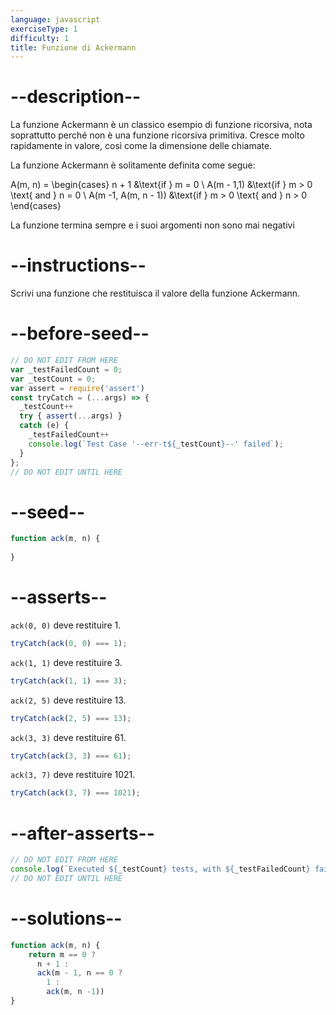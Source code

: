 ```yaml
---
language: javascript
exerciseType: 1
difficulty: 1
title: Funzione di Ackermann
---
```


# --description--

La funzione Ackermann è un classico esempio di funzione ricorsiva, nota soprattutto perché non è una funzione ricorsiva primitiva. Cresce molto rapidamente in valore, così come la dimensione delle chiamate.

La funzione Ackermann è solitamente definita come segue:

<latex>A(m, n) = \begin{cases} n + 1 &\text{if } m = 0 \\ A(m - 1,1) &\text{if } m > 0 \text{ and } n = 0 \\ A(m -1, A(m, n - 1)) &\text{if } m > 0 \text{ and } n > 0 \end{cases}</latex>

La funzione termina sempre e i suoi argomenti non sono mai negativi

# --instructions--

Scrivi una funzione che restituisca il valore della funzione Ackermann.

# --before-seed--

```javascript
// DO NOT EDIT FROM HERE
var _testFailedCount = 0;
var _testCount = 0;
var assert = require('assert')
const tryCatch = (...args) => {
  _testCount++
  try { assert(...args) }
  catch (e) {
    _testFailedCount++
    console.log(`Test Case '--err-t${_testCount}--' failed`);
  }
};
// DO NOT EDIT UNTIL HERE
```

# --seed--

```javascript
function ack(m, n) {
    
}
```

# --asserts--

`ack(0, 0)` deve restituire 1.

```javascript
tryCatch(ack(0, 0) === 1);
```

`ack(1, 1)` deve restituire 3.

```javascript
tryCatch(ack(1, 1) === 3);
```

`ack(2, 5)` deve restituire 13.

```javascript
tryCatch(ack(2, 5) === 13);
```

`ack(3, 3)` deve restituire 61.

```javascript
tryCatch(ack(3, 3) === 61);
```

`ack(3, 7)` deve restituire 1021.

```javascript
tryCatch(ack(3, 7) === 1021);
```

# --after-asserts--

```javascript
// DO NOT EDIT FROM HERE 
console.log(`Executed ${_testCount} tests, with ${_testFailedCount} failures`);
// DO NOT EDIT UNTIL HERE
```

# --solutions--

```javascript
function ack(m, n) {
    return m == 0 ?
      n + 1 :
      ack(m - 1, n == 0 ?
        1 :
        ack(m, n -1))
}
```
